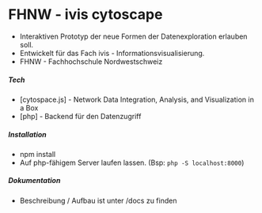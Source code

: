 # FHNW - ivis cytoscape
* Interaktiven Prototyp der neue Formen der Datenexploration erlauben soll.
* Entwickelt für das Fach ivis - Informationsvisualisierung.
* FHNW - Fachhochschule Nordwestschweiz

##### Tech
* [cytospace.js] - Network Data Integration, Analysis, and Visualization in a Box
* [php] - Backend für den Datenzugriff

##### Installation
* npm install
* Auf php-fähigem Server laufen lassen. (Bsp: `php -S localhost:8000`)

##### Dokumentation
* Beschreibung / Aufbau ist unter /docs zu finden